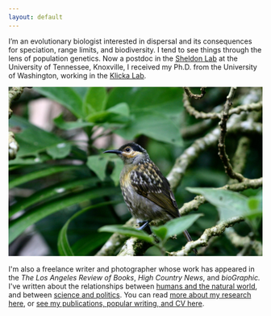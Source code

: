 ```yaml
---
layout: default
---
```


I’m an evolutionary biologist interested in dispersal and its consequences for speciation, range limits, and biodiversity. I tend to see things through the lens of population genetics. Now a postdoc in the [Sheldon Lab](http://www.biogeographyresearch.org/) at the University of Tennessee, Knoxville, I received my Ph.D. from the University of Washington, working in the [Klicka Lab](https://klickalab.com/).

![](/images/28.jpg)

I'm also a freelance writer and photographer whose work has appeared in the *The Los Angeles Review of Books*,
*High Country News*, and *bioGraphic.* I've written about the relationships between [humans
and the natural world](https://www.hcn.org/issues/50.8/recreation-your-stoke-wont-save-us), and between [science and politics](https://lareviewofbooks.org/article/darwinian-sexual-selection-and-the-politics-of-beauty/). You can read [more about my research here](research), or [see my publications, popular writing, and CV here](cv).
